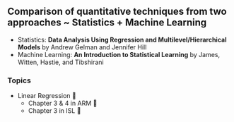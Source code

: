 ## Comparison of quantitative techniques from two approaches ~ Statistics + Machine Learning 

* Statistics: **Data Analysis Using Regression and Multilevel/Hierarchical Models** by Andrew Gelman and Jennifer Hill
* Machine Learning: **An Introduction to Statistical Learning** by James, Witten, Hastie, and Tibshirani 

### Topics 

* Linear Regression :small_orange_diamond:
  + Chapter 3 & 4 in ARM :construction:
  + Chapter 3 in ISL :construction:


